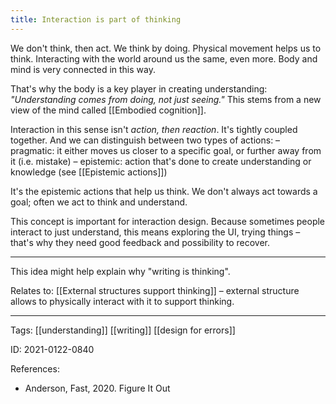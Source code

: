 ```yaml
---
title: Interaction is part of thinking
---
```


We don't think, then act. We think by doing. Physical movement helps us to think. Interacting with the world around us the same, even more. Body and mind is very connected in this way.

That's why the body is a key player in creating understanding:
*"Understanding comes from doing, not just seeing."*
This stems from a new view of the mind called [[Embodied cognition]].

Interaction in this sense isn't *action, then reaction*. It's tightly coupled together.
And we can distinguish between two types of actions:
– pragmatic: it either moves us closer to a specific goal, or further away from it (i.e. mistake)
– epistemic: action that's done to create understanding or knowledge (see [[Epistemic actions]])

It's the epistemic actions that help us think.
We don't always act towards a goal; often we act to think and understand.

This concept is important for interaction design. Because sometimes people interact to just understand, this means exploring the UI, trying things – that's why they need good feedback and possibility to recover.

---

This idea might help explain why "writing is thinking".

Relates to: [[External structures support thinking]] – external structure allows to physically interact with it to support thinking.

---

Tags: [[understanding]] [[writing]] [[design for errors]]

ID: 2021-0122-0840

References:
- Anderson, Fast, 2020. Figure It Out
